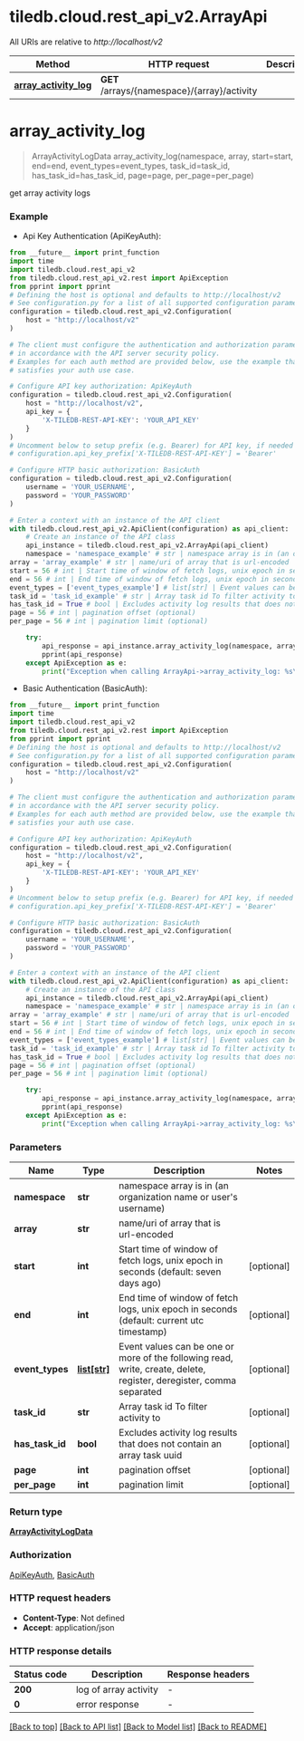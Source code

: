 # tiledb.cloud.rest_api_v2.ArrayApi

All URIs are relative to *http://localhost/v2*

Method | HTTP request | Description
------------- | ------------- | -------------
[**array_activity_log**](ArrayApi.md#array_activity_log) | **GET** /arrays/{namespace}/{array}/activity | 


# **array_activity_log**
> ArrayActivityLogData array_activity_log(namespace, array, start=start, end=end, event_types=event_types, task_id=task_id, has_task_id=has_task_id, page=page, per_page=per_page)



get array activity logs

### Example

* Api Key Authentication (ApiKeyAuth):
```python
from __future__ import print_function
import time
import tiledb.cloud.rest_api_v2
from tiledb.cloud.rest_api_v2.rest import ApiException
from pprint import pprint
# Defining the host is optional and defaults to http://localhost/v2
# See configuration.py for a list of all supported configuration parameters.
configuration = tiledb.cloud.rest_api_v2.Configuration(
    host = "http://localhost/v2"
)

# The client must configure the authentication and authorization parameters
# in accordance with the API server security policy.
# Examples for each auth method are provided below, use the example that
# satisfies your auth use case.

# Configure API key authorization: ApiKeyAuth
configuration = tiledb.cloud.rest_api_v2.Configuration(
    host = "http://localhost/v2",
    api_key = {
        'X-TILEDB-REST-API-KEY': 'YOUR_API_KEY'
    }
)
# Uncomment below to setup prefix (e.g. Bearer) for API key, if needed
# configuration.api_key_prefix['X-TILEDB-REST-API-KEY'] = 'Bearer'

# Configure HTTP basic authorization: BasicAuth
configuration = tiledb.cloud.rest_api_v2.Configuration(
    username = 'YOUR_USERNAME',
    password = 'YOUR_PASSWORD'
)

# Enter a context with an instance of the API client
with tiledb.cloud.rest_api_v2.ApiClient(configuration) as api_client:
    # Create an instance of the API class
    api_instance = tiledb.cloud.rest_api_v2.ArrayApi(api_client)
    namespace = 'namespace_example' # str | namespace array is in (an organization name or user's username)
array = 'array_example' # str | name/uri of array that is url-encoded
start = 56 # int | Start time of window of fetch logs, unix epoch in seconds (default: seven days ago) (optional)
end = 56 # int | End time of window of fetch logs, unix epoch in seconds (default: current utc timestamp) (optional)
event_types = ['event_types_example'] # list[str] | Event values can be one or more of the following read, write, create, delete, register, deregister, comma separated (optional)
task_id = 'task_id_example' # str | Array task id To filter activity to (optional)
has_task_id = True # bool | Excludes activity log results that does not contain an array task uuid (optional)
page = 56 # int | pagination offset (optional)
per_page = 56 # int | pagination limit (optional)

    try:
        api_response = api_instance.array_activity_log(namespace, array, start=start, end=end, event_types=event_types, task_id=task_id, has_task_id=has_task_id, page=page, per_page=per_page)
        pprint(api_response)
    except ApiException as e:
        print("Exception when calling ArrayApi->array_activity_log: %s\n" % e)
```

* Basic Authentication (BasicAuth):
```python
from __future__ import print_function
import time
import tiledb.cloud.rest_api_v2
from tiledb.cloud.rest_api_v2.rest import ApiException
from pprint import pprint
# Defining the host is optional and defaults to http://localhost/v2
# See configuration.py for a list of all supported configuration parameters.
configuration = tiledb.cloud.rest_api_v2.Configuration(
    host = "http://localhost/v2"
)

# The client must configure the authentication and authorization parameters
# in accordance with the API server security policy.
# Examples for each auth method are provided below, use the example that
# satisfies your auth use case.

# Configure API key authorization: ApiKeyAuth
configuration = tiledb.cloud.rest_api_v2.Configuration(
    host = "http://localhost/v2",
    api_key = {
        'X-TILEDB-REST-API-KEY': 'YOUR_API_KEY'
    }
)
# Uncomment below to setup prefix (e.g. Bearer) for API key, if needed
# configuration.api_key_prefix['X-TILEDB-REST-API-KEY'] = 'Bearer'

# Configure HTTP basic authorization: BasicAuth
configuration = tiledb.cloud.rest_api_v2.Configuration(
    username = 'YOUR_USERNAME',
    password = 'YOUR_PASSWORD'
)

# Enter a context with an instance of the API client
with tiledb.cloud.rest_api_v2.ApiClient(configuration) as api_client:
    # Create an instance of the API class
    api_instance = tiledb.cloud.rest_api_v2.ArrayApi(api_client)
    namespace = 'namespace_example' # str | namespace array is in (an organization name or user's username)
array = 'array_example' # str | name/uri of array that is url-encoded
start = 56 # int | Start time of window of fetch logs, unix epoch in seconds (default: seven days ago) (optional)
end = 56 # int | End time of window of fetch logs, unix epoch in seconds (default: current utc timestamp) (optional)
event_types = ['event_types_example'] # list[str] | Event values can be one or more of the following read, write, create, delete, register, deregister, comma separated (optional)
task_id = 'task_id_example' # str | Array task id To filter activity to (optional)
has_task_id = True # bool | Excludes activity log results that does not contain an array task uuid (optional)
page = 56 # int | pagination offset (optional)
per_page = 56 # int | pagination limit (optional)

    try:
        api_response = api_instance.array_activity_log(namespace, array, start=start, end=end, event_types=event_types, task_id=task_id, has_task_id=has_task_id, page=page, per_page=per_page)
        pprint(api_response)
    except ApiException as e:
        print("Exception when calling ArrayApi->array_activity_log: %s\n" % e)
```

### Parameters

Name | Type | Description  | Notes
------------- | ------------- | ------------- | -------------
 **namespace** | **str**| namespace array is in (an organization name or user&#39;s username) | 
 **array** | **str**| name/uri of array that is url-encoded | 
 **start** | **int**| Start time of window of fetch logs, unix epoch in seconds (default: seven days ago) | [optional] 
 **end** | **int**| End time of window of fetch logs, unix epoch in seconds (default: current utc timestamp) | [optional] 
 **event_types** | [**list[str]**](str.md)| Event values can be one or more of the following read, write, create, delete, register, deregister, comma separated | [optional] 
 **task_id** | **str**| Array task id To filter activity to | [optional] 
 **has_task_id** | **bool**| Excludes activity log results that does not contain an array task uuid | [optional] 
 **page** | **int**| pagination offset | [optional] 
 **per_page** | **int**| pagination limit | [optional] 

### Return type

[**ArrayActivityLogData**](ArrayActivityLogData.md)

### Authorization

[ApiKeyAuth](../README.md#ApiKeyAuth), [BasicAuth](../README.md#BasicAuth)

### HTTP request headers

 - **Content-Type**: Not defined
 - **Accept**: application/json

### HTTP response details
| Status code | Description | Response headers |
|-------------|-------------|------------------|
**200** | log of array activity |  -  |
**0** | error response |  -  |

[[Back to top]](#) [[Back to API list]](../README.md#documentation-for-api-endpoints) [[Back to Model list]](../README.md#documentation-for-models) [[Back to README]](../README.md)

